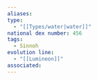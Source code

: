 ```yaml
---
aliases: 
type:
  - "[[Types/water|water]]"
national dex number: 456
tags:
  - Sinnoh
evolution line:
  - "[[Lumineon]]"
associated:
---
```

